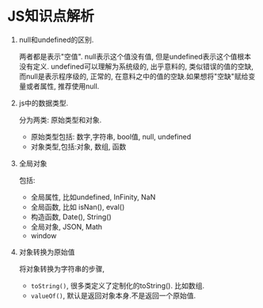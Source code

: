 # JS知识点解析

1. null和undefined的区别.

    两者都是表示"空值". null表示这个值没有值, 但是undefined表示这个值根本没有定义. undefined可以理解为系统级的, 出乎意料的, 类似错误的值的空缺, 而null是表示程序级的, 正常的, 在意料之中的值的空缺.如果想将"空缺"赋给变量或者属性, 推荐使用null.

2. js中的数据类型.

    分为两类: 原始类型和对象.
    - 原始类型包括: 数字,字符串, bool值, null, undefined
    - 对象类型,包括:对象, 数组, 函数

3. 全局对象

    包括: 
    - 全局属性, 比如undefined, InFinity, NaN
    - 全局函数, 比如 isNan(), eval()
    - 构造函数, Date(), String()
    - 全局对象, JSON, Math
    - window

4. 对象转换为原始值

    将对象转换为字符串的步骤, 
    - `toString()`, 很多类定义了定制化的toString(). 比如数组.
    - `valueOf()`, 默认是返回对象本身.不是返回一个原始值.